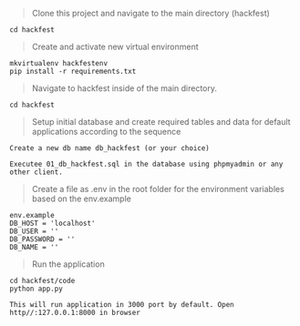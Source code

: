 > Clone this project and navigate to the main directory (hackfest)

    cd hackfest

> Create and activate new virtual environment

	mkvirtualenv hackfestenv
    pip install -r requirements.txt


> Navigate to hackfest inside of the main directory.

	cd hackfest

> Setup initial database and create required tables and data for default applications according to the sequence

	Create a new db name db_hackfest (or your choice)

    Executee 01_db_hackfest.sql in the database using phpmyadmin or any other client.


> Create a file as .env in the root folder for the environment variables based on the env.example

    env.example
    DB_HOST = 'localhost'
    DB_USER = ''
    DB_PASSWORD = ''
    DB_NAME = ''


> Run the application

    cd hackfest/code
    python app.py

    This will run application in 3000 port by default. Open http//:127.0.0.1:8000 in browser
